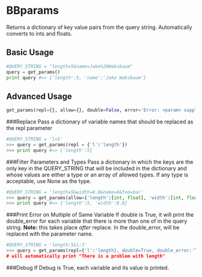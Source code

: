 BBparams
======
Returns a dictionary of key value pairs from the query string. Automatically converts to ints and floats.

Basic Usage
-----------

```python
#QUERY_STRING = "length=5&name=Jake%20Waksbaum"
query = get_params()
print query #=> {'length':5, 'name':'Jake Waksbaum'}
```

Advanced Usage
-------------

```python
get_params(repl={}, allow={}, double=False, error='Error: <param> supplied more than once, using the leftmost value.', debug=False)
```

###Replace
Pass a dictionary of variable names that should be replaced as the repl parameter
```python
#QUERY_STRING = 'l=5'
>>> query = get_params(repl = {'l':'length'})
>>> print query #=> {'length':5}
```

###Filter Parameters and Types
Pass a dictionary in which the keys are the only key in the QUERY_STRING that will be included in the dictionary and whose values are either a type or an array of allowed types. If any type is acceptable, use None as the type.
```python
#QUERY_STRING = 'length=5&width=8.8&name=6&foo=bar'
>>> query = get_params(allow={'length':[int, float], 'width':[int, float], 'name':str]
>>> print query #=> {'length':5, 'width':8.8}
```

###Print Error on Multiple of Same Variable
If double is True, it will print the double_error for each variable that there is more than one of in the query string.
**Note:** this takes place *after* replace.
In the double_error, <param> will be replaced with the parameter name.
```python
#QUERY_STRING = 'length:5&l:3'
>>> query = get_params(repl={'l':'length}, double=True, double_error:'There is a problem with <param>') 
# will automatically print "There is a problem with length"
```

###Debug
If Debug is True, each variable and its value is printed.